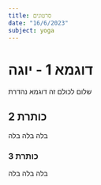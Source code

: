 ```yaml
---
title: סרטונים
date: "16/6/2023"
subject: yoga
---
```


# דוגמא 1 - יוגה

שלום לכולם זה דוגמא נהדרת

## כותרת 2

בלה בלה בלה

### כותרת 3

בלה בלה בלה
